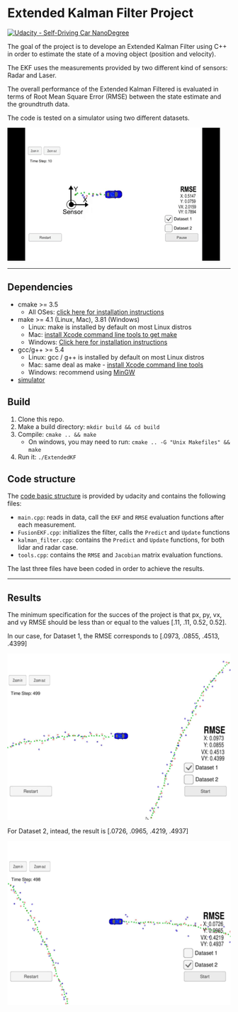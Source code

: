 # Extended Kalman Filter Project

[![Udacity - Self-Driving Car NanoDegree](https://s3.amazonaws.com/udacity-sdc/github/shield-carnd.svg)](http://www.udacity.com/drive)

The goal of the project is to develope an Extended Kalman Filter using C++ in order  to estimate the state of a moving object (position and velocity).

The EKF uses the measurements provided by two different kind of sensors: Radar and Laser.

The overall performance of the Extended Kalman Filtered is evaluated in terms of Root Mean Square Error (RMSE) between the state estimate and the groundtruth data.

The code is tested on a simulator using two different datasets.

![](./src/results/example.gif)

---

## Dependencies

* cmake >= 3.5
  * All OSes: [click here for installation instructions](https://cmake.org/install/)
* make >= 4.1 (Linux, Mac), 3.81 (Windows)
  * Linux: make is installed by default on most Linux distros
  * Mac: [install Xcode command line tools to get make](https://developer.apple.com/xcode/features/)
  * Windows: [Click here for installation instructions](http://gnuwin32.sourceforge.net/packages/make.htm)
* gcc/g++ >= 5.4
  * Linux: gcc / g++ is installed by default on most Linux distros
  * Mac: same deal as make - [install Xcode command line tools](https://developer.apple.com/xcode/features/)
  * Windows: recommend using [MinGW](http://www.mingw.org/)
* [simulator](https://github.com/udacity/self-driving-car-sim/releases/) 

## Build

1. Clone this repo.
2. Make a build directory: `mkdir build && cd build`
3. Compile: `cmake .. && make` 
   * On windows, you may need to run: `cmake .. -G "Unix Makefiles" && make`
4. Run it: `./ExtendedKF `

## Code structure
The [code  basic structure](https://github.com/udacity/CarND-Extended-Kalman-Filter-Project) is provided by udacity and contains the following files:

- `main.cpp`: reads in data, call the `EKF` and `RMSE` evaluation functions after each measurement.
- `FusionEKF.cpp`: initializes the filter, calls the `Predict` and `Update` functions
- `kalman_filter.cpp`: contains the `Predict` and `Update` functions, for both lidar and radar case.
- `tools.cpp`: contains the `RMSE` and `Jacobian` matrix evaluation functions.

The last three files have been coded in order to achieve the results.

---

## Results

The minimum specification for the succes of the project is that px, py, vx, and vy RMSE should be less than or equal to the values [.11, .11, 0.52, 0.52]. 

In our case, for Dataset 1, the RMSE corresponds to [.0973, .0855, .4513, .4399]

<p align="center">
  <img src="./src/results/dataset_1_result.JPG" width="600" />
</p>
     

For Dataset 2, intead, the result is [.0726, .0965, .4219, .4937]

<p align="center">
  <img src="./src/results/dataset_2_result.JPG" width="600" />
</p>
  
